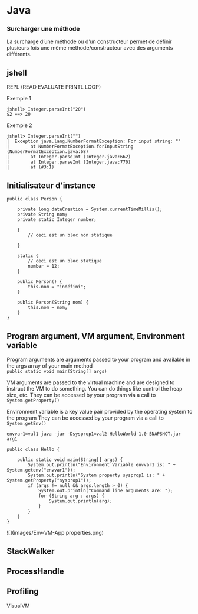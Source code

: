 # Java

### Surcharger une méthode
La surcharge d’une méthode ou d’un constructeur permet de définir plusieurs fois une même méthode/constructeur avec des arguments différents.

## jshell
REPL (READ EVALUATE PRINTL LOOP)

Exemple 1

```
jshell> Integer.parseInt("20")
$2 ==> 20
```

Exemple 2

```
jshell> Integer.parseInt("")
|  Exception java.lang.NumberFormatException: For input string: ""
|        at NumberFormatException.forInputString (NumberFormatException.java:68)
|        at Integer.parseInt (Integer.java:662)
|        at Integer.parseInt (Integer.java:770)
|        at (#3:1)
```

## Initialisateur d'instance

```
public class Person {

	private long dateCreation = System.currentTimeMillis();
	private String nom;
	private static Integer number;

	{
		// ceci est un bloc non statique  

	}

	static {
		// ceci est un bloc statique  
		number = 12;
	}

	public Person() {
		this.nom = "indéfini";
	}

	public Person(String nom) {
		this.nom = nom;
	}
}
```
## Program argument, VM argument, Environment variable
Program arguments are arguments passed to your program and available in the args array of your main method  
```public static void main(String[] args)```

VM arguments are passed to the virtual machine and are designed to instruct the VM to do something.
You can do things like control the heap size, etc.
They can be accessed by your program via a call to ```System.getProperty()```

Environment variable is a key value pair provided by the operating system to the program
They can be accessed by your program via a call to ```System.getEnv()```

```
envvar1=val1 java -jar -Dsysprop1=val2 HelloWorld-1.0-SNAPSHOT.jar arg1
```

```
public class Hello {

	public static void main(String[] args) {
		System.out.println("Environment Variable envvar1 is: " + System.getenv("envvar1"));
		System.out.println("System property sysprop1 is: " + System.getProperty("sysprop1"));
		if (args != null && args.length > 0) {
			System.out.println("Command line arguments are: ");
			for (String arg : args) {
				System.out.println(arg);
			}
		}
	}
}
```
![](images/Env-VM-App properties.png)

## StackWalker

## ProcessHandle

## Profiling
VisualVM



